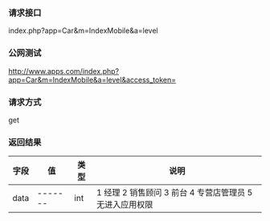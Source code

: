 ### **请求接口**
index.php?app=Car&m=IndexMobile&a=level

### **公网测试**
http://www.apps.com/index.php?app=Car&m=IndexMobile&a=level&access_token=

### **请求方式**
get

### **返回结果**
|字段        |值          |类型    |说明        |
| ---------  |--------    |-------- |--------  |
|data|-------   |int |1 经理 2 销售顾问 3 前台 4 专营店管理员 5 无进入应用权限 |